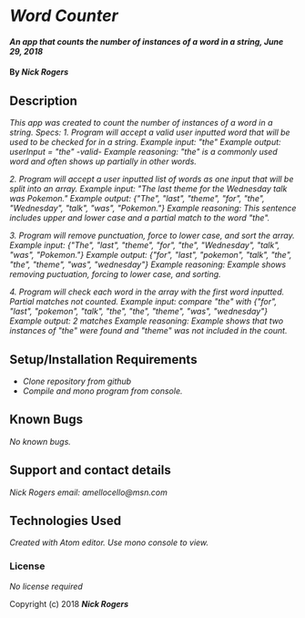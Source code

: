 # _Word Counter_

#### _An app that counts the number of instances of a word in a string, June 29, 2018_

#### By _**Nick Rogers**_

## Description

_This app was created to count the number of instances of a word in a string._
_Specs:_
_1. Program will accept a valid user inputted word that will be used to be checked for in a string._
  _Example input: "the"_
  _Example output: userInput = "the" -valid-_
  _Example reasoning: "the" is a commonly used word and often shows up partially in other words._

_2. Program will accept a user inputted list of words as one input that will be split into an array._
  _Example input: "The last theme for the Wednesday talk was Pokemon."_
  _Example output: {"The", "last", "theme", "for", "the", "Wednesday", "talk", "was", "Pokemon."}_
  _Example reasoning: This sentence includes upper and lower case and a partial match to the word "the"._

_3. Program will remove punctuation, force to lower case, and sort the array._
  _Example input: {"The", "last", "theme", "for", "the", "Wednesday", "talk", "was", "Pokemon."}_
  _Example output: {"for", "last", "pokemon", "talk", "the", "the", "theme",  "was", "wednesday"}_
  _Example reasoning: Example shows removing puctuation, forcing to lower case, and sorting._

_4. Program will check each word in the array with the first word inputted. Partial matches not counted._
  _Example input: compare "the" with {"for", "last", "pokemon", "talk", "the", "the", "theme",  "was", "wednesday"}_
  _Example output: 2 matches_
  _Example reasoning: Example shows that two instances of "the" were found and "theme" was not included in the count._

## Setup/Installation Requirements

* _Clone repository from github_
* _Compile and mono program from console._

## Known Bugs

_No known bugs._

## Support and contact details

_Nick Rogers email: amellocello@msn.com_

## Technologies Used

_Created with Atom editor.  Use mono console to view._

### License

*No license required*

Copyright (c) 2018 **_Nick Rogers_**
